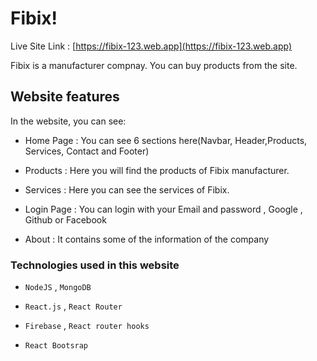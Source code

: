 # Fibix!

Live Site Link : [https://fibix-123.web.app](https://fibix-123.web.app)

Fibix is a manufacturer compnay. You can buy products from the site.

## Website features

In the website, you can see:

- Home Page : You can see 6 sections here(Navbar, Header,Products, Services, Contact and Footer)

- Products : Here you will find the products of Fibix manufacturer.

- Services : Here you can see the services of Fibix.

- Login Page : You can login with your Email and password , Google , Github or Facebook

- About : It contains some of the information of the company

### Technologies used in this website

- `NodeJS` , `MongoDB`

- `React.js` , `React Router`

- `Firebase` , `React router hooks`

- `React Bootsrap`
